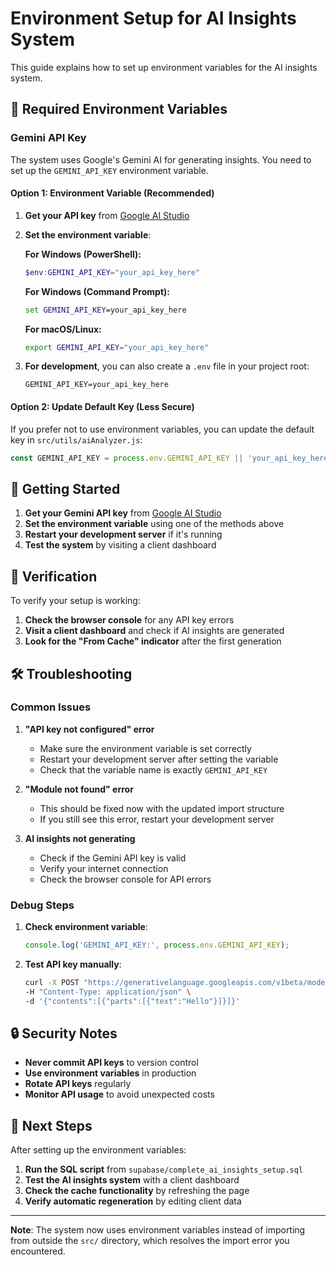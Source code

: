 # Environment Setup for AI Insights System

This guide explains how to set up environment variables for the AI insights system.

## 🔑 Required Environment Variables

### Gemini API Key

The system uses Google's Gemini AI for generating insights. You need to set up the `GEMINI_API_KEY` environment variable.

#### Option 1: Environment Variable (Recommended)

1. **Get your API key** from [Google AI Studio](https://makersuite.google.com/app/apikey)
2. **Set the environment variable**:

   **For Windows (PowerShell):**
   ```powershell
   $env:GEMINI_API_KEY="your_api_key_here"
   ```

   **For Windows (Command Prompt):**
   ```cmd
   set GEMINI_API_KEY=your_api_key_here
   ```

   **For macOS/Linux:**
   ```bash
   export GEMINI_API_KEY="your_api_key_here"
   ```

3. **For development**, you can also create a `.env` file in your project root:
   ```
   GEMINI_API_KEY=your_api_key_here
   ```

#### Option 2: Update Default Key (Less Secure)

If you prefer not to use environment variables, you can update the default key in `src/utils/aiAnalyzer.js`:

```javascript
const GEMINI_API_KEY = process.env.GEMINI_API_KEY || 'your_api_key_here';
```

## 🚀 Getting Started

1. **Get your Gemini API key** from [Google AI Studio](https://makersuite.google.com/app/apikey)
2. **Set the environment variable** using one of the methods above
3. **Restart your development server** if it's running
4. **Test the system** by visiting a client dashboard

## 🔧 Verification

To verify your setup is working:

1. **Check the browser console** for any API key errors
2. **Visit a client dashboard** and check if AI insights are generated
3. **Look for the "From Cache" indicator** after the first generation

## 🛠️ Troubleshooting

### Common Issues

1. **"API key not configured" error**
   - Make sure the environment variable is set correctly
   - Restart your development server after setting the variable
   - Check that the variable name is exactly `GEMINI_API_KEY`

2. **"Module not found" error**
   - This should be fixed now with the updated import structure
   - If you still see this error, restart your development server

3. **AI insights not generating**
   - Check if the Gemini API key is valid
   - Verify your internet connection
   - Check the browser console for API errors

### Debug Steps

1. **Check environment variable**:
   ```javascript
   console.log('GEMINI_API_KEY:', process.env.GEMINI_API_KEY);
   ```

2. **Test API key manually**:
   ```bash
   curl -X POST "https://generativelanguage.googleapis.com/v1beta/models/gemini-2.0-flash:generateContent?key=YOUR_API_KEY" \
   -H "Content-Type: application/json" \
   -d '{"contents":[{"parts":[{"text":"Hello"}]}]}'
   ```

## 🔒 Security Notes

- **Never commit API keys** to version control
- **Use environment variables** in production
- **Rotate API keys** regularly
- **Monitor API usage** to avoid unexpected costs

## 📝 Next Steps

After setting up the environment variables:

1. **Run the SQL script** from `supabase/complete_ai_insights_setup.sql`
2. **Test the AI insights system** with a client dashboard
3. **Check the cache functionality** by refreshing the page
4. **Verify automatic regeneration** by editing client data

---

**Note**: The system now uses environment variables instead of importing from outside the `src/` directory, which resolves the import error you encountered. 